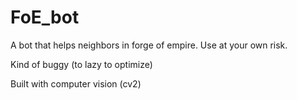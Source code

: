 # FoE_bot

A bot that helps neighbors in forge of empire. Use at your own risk.

Kind of buggy (to lazy to optimize)

Built with computer vision (cv2)
